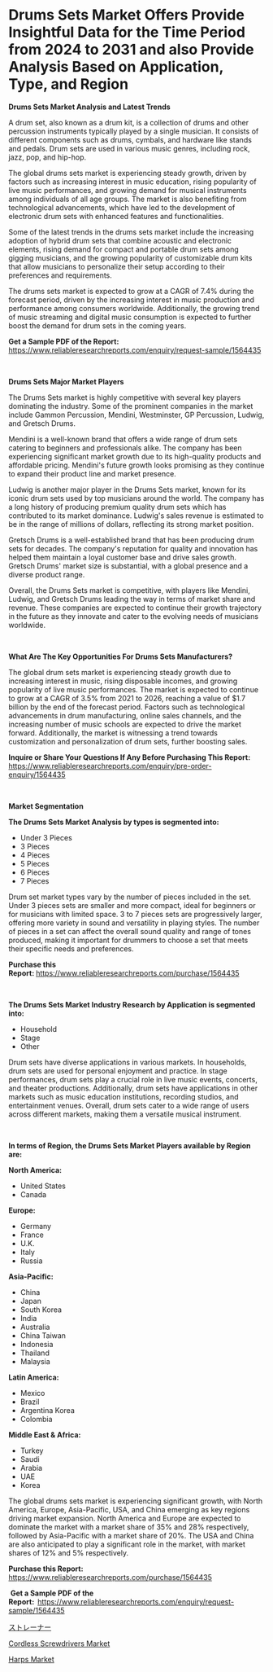 <p><h1>Drums Sets Market Offers Provide Insightful Data for the Time Period from 2024 to 2031 and also Provide Analysis Based on Application, Type, and Region</h1></p><p><strong>Drums Sets Market Analysis and Latest Trends</strong></p>
<p><p>A drum set, also known as a drum kit, is a collection of drums and other percussion instruments typically played by a single musician. It consists of different components such as drums, cymbals, and hardware like stands and pedals. Drum sets are used in various music genres, including rock, jazz, pop, and hip-hop.</p><p>The global drums sets market is experiencing steady growth, driven by factors such as increasing interest in music education, rising popularity of live music performances, and growing demand for musical instruments among individuals of all age groups. The market is also benefiting from technological advancements, which have led to the development of electronic drum sets with enhanced features and functionalities.</p><p>Some of the latest trends in the drums sets market include the increasing adoption of hybrid drum sets that combine acoustic and electronic elements, rising demand for compact and portable drum sets among gigging musicians, and the growing popularity of customizable drum kits that allow musicians to personalize their setup according to their preferences and requirements.</p><p>The drums sets market is expected to grow at a CAGR of 7.4% during the forecast period, driven by the increasing interest in music production and performance among consumers worldwide. Additionally, the growing trend of music streaming and digital music consumption is expected to further boost the demand for drum sets in the coming years.</p></p>
<p><strong>Get a Sample PDF of the Report:&nbsp;</strong> <a href="https://www.reliableresearchreports.com/enquiry/request-sample/1564435">https://www.reliableresearchreports.com/enquiry/request-sample/1564435</a></p>
<p>&nbsp;</p>
<p><strong>Drums Sets Major Market Players</strong></p>
<p><p>The Drums Sets market is highly competitive with several key players dominating the industry. Some of the prominent companies in the market include Gammon Percussion, Mendini, Westminster, GP Percussion, Ludwig, and Gretsch Drums.</p><p>Mendini is a well-known brand that offers a wide range of drum sets catering to beginners and professionals alike. The company has been experiencing significant market growth due to its high-quality products and affordable pricing. Mendini's future growth looks promising as they continue to expand their product line and market presence.</p><p>Ludwig is another major player in the Drums Sets market, known for its iconic drum sets used by top musicians around the world. The company has a long history of producing premium quality drum sets which has contributed to its market dominance. Ludwig's sales revenue is estimated to be in the range of millions of dollars, reflecting its strong market position.</p><p>Gretsch Drums is a well-established brand that has been producing drum sets for decades. The company's reputation for quality and innovation has helped them maintain a loyal customer base and drive sales growth. Gretsch Drums' market size is substantial, with a global presence and a diverse product range.</p><p>Overall, the Drums Sets market is competitive, with players like Mendini, Ludwig, and Gretsch Drums leading the way in terms of market share and revenue. These companies are expected to continue their growth trajectory in the future as they innovate and cater to the evolving needs of musicians worldwide.</p></p>
<p>&nbsp;</p>
<p><strong>What Are The Key Opportunities For Drums Sets Manufacturers?</strong></p>
<p><p>The global drum sets market is experiencing steady growth due to increasing interest in music, rising disposable incomes, and growing popularity of live music performances. The market is expected to continue to grow at a CAGR of 3.5% from 2021 to 2026, reaching a value of $1.7 billion by the end of the forecast period. Factors such as technological advancements in drum manufacturing, online sales channels, and the increasing number of music schools are expected to drive the market forward. Additionally, the market is witnessing a trend towards customization and personalization of drum sets, further boosting sales.</p></p>
<p><strong>Inquire or Share Your Questions If Any Before Purchasing This Report:</strong> <a href="https://www.reliableresearchreports.com/enquiry/pre-order-enquiry/1564435">https://www.reliableresearchreports.com/enquiry/pre-order-enquiry/1564435</a></p>
<p>&nbsp;</p>
<p><strong>Market Segmentation</strong></p>
<p><strong>The Drums Sets Market Analysis by types is segmented into:</strong></p>
<p><ul><li>Under 3 Pieces</li><li>3 Pieces</li><li>4 Pieces</li><li>5 Pieces</li><li>6 Pieces</li><li>7 Pieces</li></ul></p>
<p><p>Drum set market types vary by the number of pieces included in the set. Under 3 pieces sets are smaller and more compact, ideal for beginners or for musicians with limited space. 3 to 7 pieces sets are progressively larger, offering more variety in sound and versatility in playing styles. The number of pieces in a set can affect the overall sound quality and range of tones produced, making it important for drummers to choose a set that meets their specific needs and preferences.</p></p>
<p><strong>Purchase this Report:&nbsp;</strong><a href="https://www.reliableresearchreports.com/purchase/1564435">https://www.reliableresearchreports.com/purchase/1564435</a></p>
<p>&nbsp;</p>
<p><strong>The Drums Sets Market Industry Research by Application is segmented into:</strong></p>
<p><ul><li>Household</li><li>Stage</li><li>Other</li></ul></p>
<p><p>Drum sets have diverse applications in various markets. In households, drum sets are used for personal enjoyment and practice. In stage performances, drum sets play a crucial role in live music events, concerts, and theater productions. Additionally, drum sets have applications in other markets such as music education institutions, recording studios, and entertainment venues. Overall, drum sets cater to a wide range of users across different markets, making them a versatile musical instrument.</p></p>
<p>&nbsp;</p>
<p><strong>In terms of Region, the Drums Sets Market Players available by Region are:</strong></p>
<p>
    <p> <strong> North America: </strong>
        <ul>
            <li>United States</li>
            <li>Canada</li>
        </ul>
        </p> 
    <p> <strong> Europe: </strong>
        <ul>
            <li>Germany</li>
            <li>France</li>
            <li>U.K.</li>
            <li>Italy</li>
            <li>Russia</li>
        </ul>
        </p> 
    <p> <strong> Asia-Pacific: </strong>
        <ul>
            <li>China</li>
            <li>Japan</li>
            <li>South Korea</li>
            <li>India</li>
            <li>Australia</li>
            <li>China Taiwan</li>
            <li>Indonesia</li>
            <li>Thailand</li>
            <li>Malaysia</li>
        </ul>
        </p> 
    <p> <strong> Latin America: </strong>
        <ul>
            <li>Mexico</li>
            <li>Brazil</li>
            <li>Argentina Korea</li>
            <li>Colombia</li>
        </ul>
        </p> 
    <p> <strong> Middle East & Africa: </strong>
        <ul>
            <li>Turkey</li>
            <li>Saudi</li>
            <li>Arabia</li>
            <li>UAE</li>
            <li>Korea</li>
        </ul>
    </p>
    </p>
<p><p>The global drums sets market is experiencing significant growth, with North America, Europe, Asia-Pacific, USA, and China emerging as key regions driving market expansion. North America and Europe are expected to dominate the market with a market share of 35% and 28% respectively, followed by Asia-Pacific with a market share of 20%. The USA and China are also anticipated to play a significant role in the market, with market shares of 12% and 5% respectively.</p></p>
<p><strong>Purchase this Report: </strong><a href="https://www.reliableresearchreports.com/purchase/1564435">https://www.reliableresearchreports.com/purchase/1564435</a></p>
<p>&nbsp;<strong>Get a Sample PDF of the Report:&nbsp;&nbsp;</strong><a href="https://www.reliableresearchreports.com/enquiry/request-sample/1564435">https://www.reliableresearchreports.com/enquiry/request-sample/1564435</a></p>
<p><strong></strong></p>
<p><p><a href="https://medium.com/@rexkhler2023/%E3%82%B9%E3%83%88%E3%83%AC%E3%83%BC%E3%83%8A%E3%83%BC%E5%B8%82%E5%A0%B4-%E7%A8%AE%E9%A1%9E-%E7%94%A8%E9%80%94-%E5%9C%B0%E7%90%86%E3%81%AB%E3%82%88%E3%82%8B%E5%8C%85%E6%8B%AC%E7%9A%84%E8%A9%95%E4%BE%A1-0a56a061f8e1">ストレーナー</a></p><p><a href="https://github.com/brentleyjimmiealvaradoz4l1rea/Market-Research-Report-List-1/blob/main/cordless-screwdrivers-market.md">Cordless Screwdrivers Market</a></p><p><a href="https://github.com/eeaveuhhh/Market-Research-Report-List-1/blob/main/harps-market.md">Harps Market</a></p></p>